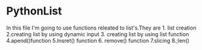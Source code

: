 # PythonList
In this file I'm going to use functions releated to list's.They are 1. list creation 2.creating list by using dynamic input 3. creating list by using list function 4.apend()function 5.Insret() function 6. remove() function 7.slicing 8.;len()
